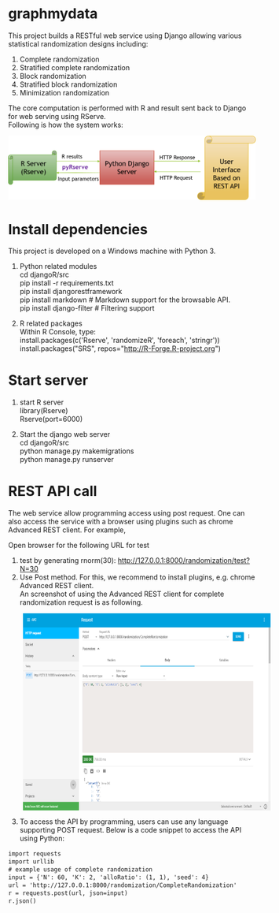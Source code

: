 # graphmydata
This project builds a RESTful web service using Django allowing various statistical randomization designs including:
1. Complete randomization
2. Stratified complete randomization
3. Block randomization 
4. Stratified block randomization
5. Minimization randomization

The core computation is performed with R and result sent back to Django for web serving using RServe.  
Following is how the system works:


![system overview](https://github.com/nickytong/graphmydata/blob/master/djangoR/src/randomization/assets/Sysem%20design.png)

# Install dependencies
This project is developed on a Windows machine with Python 3.

1. Python related modules   
cd djangoR/src  
pip install -r requirements.txt  
pip install djangorestframework  
pip install markdown       # Markdown support for the browsable API.  
pip install django-filter  # Filtering support  

2. R related packages  
Within R Console, type:  
install.packages(c('Rserve', 'randomizeR', 'foreach', 'stringr'))  
install.packages("SRS", repos="http://R-Forge.R-project.org")  

# Start server  
1. start R server  
library(Rserve)  
Rserve(port=6000)  

2. Start the django web server  
cd djangoR/src  
python manage.py makemigrations  
python manage.py runserver  

# REST API call
The web service allow programming access using post request. One can also access the service with a browser using plugins such as chrome Advanced REST client. For example,  

Open browser for the following URL for test  
1. test by generating rnorm(30): http://127.0.0.1:8000/randomization/test?N=30  
2. Use Post method. For this, we recommend to install plugins, e.g. chrome Advanced REST client.  
An screenshot of using the Advanced REST client for complete randomization request is as following.   
<img src="https://github.com/nickytong/graphmydata/blob/master/djangoR/src/randomization/assets/REST%20API%20using%20chrome%20Advanced%20REST%20extension.png" align="center" height="400" width="600" hspace="30"/>

3. To access the API by programming, users can use any language supporting POST request. Below is a code snippet to access the API using Python:

```
import requests
import urllib
# example usage of complete randomization
input = {'N': 60, 'K': 2, 'alloRatio': (1, 1), 'seed': 4}
url = 'http://127.0.0.1:8000/randomization/CompleteRandomization'
r = requests.post(url, json=input)
r.json()

```
